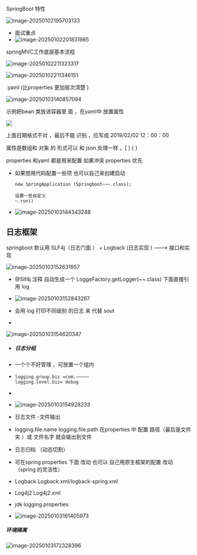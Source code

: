 SpringBoot 特性





![image-20250102195703133](C:\Users\ZhuanZ\AppData\Roaming\Typora\typora-user-images\image-20250102195703133.png)



* 面试重点 
* ![image-20250102201831985](C:\Users\ZhuanZ\AppData\Roaming\Typora\typora-user-images\image-20250102201831985.png)





springMVC工作底层基本流程

![image-20250102211323317](C:\Users\ZhuanZ\AppData\Roaming\Typora\typora-user-images\image-20250102211323317.png)

![image-20250102211346151](C:\Users\ZhuanZ\AppData\Roaming\Typora\typora-user-images\image-20250102211346151.png)





.yaml (比properties 更加层次清楚 )

![image-20250103140857094](C:\Users\ZhuanZ\AppData\Roaming\Typora\typora-user-images\image-20250103140857094.png)



示例把bean 类放进容器里 面 ，在yaml中 放置属性 

![](C:\Users\ZhuanZ\AppData\Roaming\Typora\typora-user-images\image-20250103141733104.png)

上面日期格式不对 ，最后不能 识别 ，应写成 2019/02/02 12：00：00

属性是数组和 对象 的 形式可以  和 json 处理一样 。[ ]   { }



properties 和yaml 都是用来配置  如果冲突 properties 优先 



* 如果想用代码配置一些项  也可以自己来创建启动   

  ```
  new SpringApplication (Springboot~~~.class);
  
  设置一些自定义 
  ~.run()
  ```

  

* ![image-20250103144343248](C:\Users\ZhuanZ\AppData\Roaming\Typora\typora-user-images\image-20250103144343248.png)



## 日志框架



springboot 默认用 SLF4j（日志门面   ）  + Logback (日志实现 )			---> 接口和实现

![image-20250103152631957](C:\Users\ZhuanZ\AppData\Roaming\Typora\typora-user-images\image-20250103152631957.png)



* @Slf4j   注释 自动生成一个 LoggeFactory.getLogger(~~.class)   下面直接引用 log 
* ![image-20250103152843267](C:\Users\ZhuanZ\AppData\Roaming\Typora\typora-user-images\image-20250103152843267.png)

* 会用 log 打印不同级别 的日志 来 代替 sout
* 

![image-20250103154620347](C:\Users\ZhuanZ\AppData\Roaming\Typora\typora-user-images\image-20250103154620347.png)



* ##### 日志分组 

* 一个个不好管理 ，可放置一个组内 

* ``` 
  logging.group.biz =com.~~~~~
  logging.level.biz= debug 
  ```

* 

* ![image-20250103154928233](C:\Users\ZhuanZ\AppData\Roaming\Typora\typora-user-images\image-20250103154928233.png)





* 日志文件 -文件输出 
* logging.file.name                        logging.file.path  在properties 中 配置   路径（最后是文件夹 ）或 文件名字 就会输出到文件 



* 日志归档  （动态切割） 
* 可在spring properties 下面 改动 也可以  自己用原生框架的配置  改动  （spring 的灵活性）
* Logback     Logback.xml/logback-spring.xml
* Log4j2          Log4j2.xml
* jdk                 logging.properties
* ![image-20250103161405973](C:\Users\ZhuanZ\AppData\Roaming\Typora\typora-user-images\image-20250103161405973.png)



##### 环境隔离 

![image-20250103172328396](C:\Users\ZhuanZ\AppData\Roaming\Typora\typora-user-images\image-20250103172328396.png)
